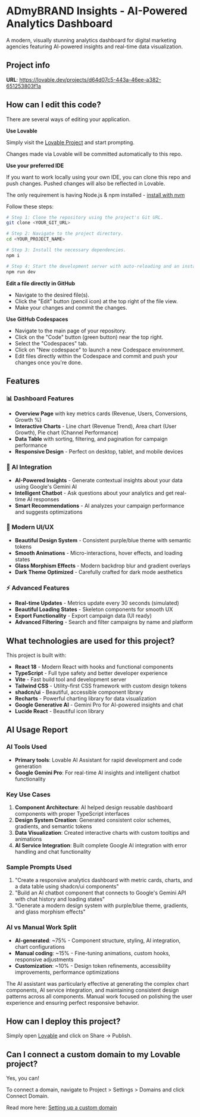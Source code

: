 # ADmyBRAND Insights - AI-Powered Analytics Dashboard

A modern, visually stunning analytics dashboard for digital marketing agencies featuring AI-powered insights and real-time data visualization.

## Project info

**URL**: https://lovable.dev/projects/d64d07c5-443a-46ee-a382-651253803f1a

## How can I edit this code?

There are several ways of editing your application.

**Use Lovable**

Simply visit the [Lovable Project](https://lovable.dev/projects/d64d07c5-443a-46ee-a382-651253803f1a) and start prompting.

Changes made via Lovable will be committed automatically to this repo.

**Use your preferred IDE**

If you want to work locally using your own IDE, you can clone this repo and push changes. Pushed changes will also be reflected in Lovable.

The only requirement is having Node.js & npm installed - [install with nvm](https://github.com/nvm-sh/nvm#installing-and-updating)

Follow these steps:

```sh
# Step 1: Clone the repository using the project's Git URL.
git clone <YOUR_GIT_URL>

# Step 2: Navigate to the project directory.
cd <YOUR_PROJECT_NAME>

# Step 3: Install the necessary dependencies.
npm i

# Step 4: Start the development server with auto-reloading and an instant preview.
npm run dev
```

**Edit a file directly in GitHub**

- Navigate to the desired file(s).
- Click the "Edit" button (pencil icon) at the top right of the file view.
- Make your changes and commit the changes.

**Use GitHub Codespaces**

- Navigate to the main page of your repository.
- Click on the "Code" button (green button) near the top right.
- Select the "Codespaces" tab.
- Click on "New codespace" to launch a new Codespace environment.
- Edit files directly within the Codespace and commit and push your changes once you're done.

## Features

### 📊 Dashboard Features
- **Overview Page** with key metrics cards (Revenue, Users, Conversions, Growth %)
- **Interactive Charts** - Line chart (Revenue Trend), Area chart (User Growth), Pie chart (Channel Performance)
- **Data Table** with sorting, filtering, and pagination for campaign performance
- **Responsive Design** - Perfect on desktop, tablet, and mobile devices

### 🤖 AI Integration
- **AI-Powered Insights** - Generate contextual insights about your data using Google's Gemini AI
- **Intelligent Chatbot** - Ask questions about your analytics and get real-time AI responses
- **Smart Recommendations** - AI analyzes your campaign performance and suggests optimizations

### 🎨 Modern UI/UX
- **Beautiful Design System** - Consistent purple/blue theme with semantic tokens
- **Smooth Animations** - Micro-interactions, hover effects, and loading states
- **Glass Morphism Effects** - Modern backdrop blur and gradient overlays
- **Dark Theme Optimized** - Carefully crafted for dark mode aesthetics

### ⚡ Advanced Features
- **Real-time Updates** - Metrics update every 30 seconds (simulated)
- **Beautiful Loading States** - Skeleton components for smooth UX
- **Export Functionality** - Export campaign data (UI ready)
- **Advanced Filtering** - Search and filter campaigns by name and platform

## What technologies are used for this project?

This project is built with:

- **React 18** - Modern React with hooks and functional components
- **TypeScript** - Full type safety and better developer experience
- **Vite** - Fast build tool and development server
- **Tailwind CSS** - Utility-first CSS framework with custom design tokens
- **shadcn/ui** - Beautiful, accessible component library
- **Recharts** - Powerful charting library for data visualization
- **Google Generative AI** - Gemini Pro for AI-powered insights and chat
- **Lucide React** - Beautiful icon library

## AI Usage Report

### AI Tools Used
- **Primary tools**: Lovable AI Assistant for rapid development and code generation
- **Google Gemini Pro**: For real-time AI insights and intelligent chatbot functionality

### Key Use Cases
1. **Component Architecture**: AI helped design reusable dashboard components with proper TypeScript interfaces
2. **Design System Creation**: Generated consistent color schemes, gradients, and semantic tokens
3. **Data Visualization**: Created interactive charts with custom tooltips and animations
4. **AI Service Integration**: Built complete Google AI integration with error handling and chat functionality

### Sample Prompts Used
1. "Create a responsive analytics dashboard with metric cards, charts, and a data table using shadcn/ui components"
2. "Build an AI chatbot component that connects to Google's Gemini API with chat history and loading states"
3. "Generate a modern design system with purple/blue theme, gradients, and glass morphism effects"

### AI vs Manual Work Split
- **AI-generated**: ~75% - Component structure, styling, AI integration, chart configurations
- **Manual coding**: ~15% - Fine-tuning animations, custom hooks, responsive adjustments  
- **Customization**: ~10% - Design token refinements, accessibility improvements, performance optimizations

The AI assistant was particularly effective at generating the complex chart components, AI service integration, and maintaining consistent design patterns across all components. Manual work focused on polishing the user experience and ensuring perfect responsive behavior.

## How can I deploy this project?

Simply open [Lovable](https://lovable.dev/projects/d64d07c5-443a-46ee-a382-651253803f1a) and click on Share -> Publish.

## Can I connect a custom domain to my Lovable project?

Yes, you can!

To connect a domain, navigate to Project > Settings > Domains and click Connect Domain.

Read more here: [Setting up a custom domain](https://docs.lovable.dev/tips-tricks/custom-domain#step-by-step-guide)
